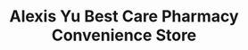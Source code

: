 ---
title: "Alexis Yu Best Care Pharmacy Convenience Store"
url: /basey/alexis-yu-best-care-pharmacy-convenience-store/
shop: Drogerie
---